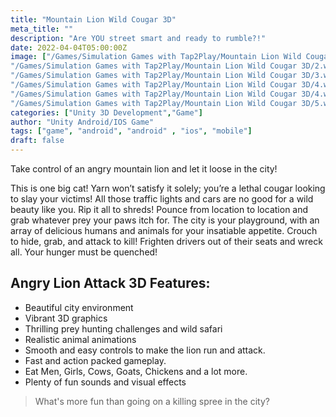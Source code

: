 ```yaml
---
title: "Mountain Lion Wild Cougar 3D"
meta_title: ""
description: "Are YOU street smart and ready to rumble?!"
date: 2022-04-04T05:00:00Z
image: ["/Games/Simulation Games with Tap2Play/Mountain Lion Wild Cougar 3D/1.webp",
"/Games/Simulation Games with Tap2Play/Mountain Lion Wild Cougar 3D/2.webp",
"/Games/Simulation Games with Tap2Play/Mountain Lion Wild Cougar 3D/3.webp",
"/Games/Simulation Games with Tap2Play/Mountain Lion Wild Cougar 3D/4.webp",
"/Games/Simulation Games with Tap2Play/Mountain Lion Wild Cougar 3D/4.webp",
"/Games/Simulation Games with Tap2Play/Mountain Lion Wild Cougar 3D/5.webp"]
categories: ["Unity 3D Development","Game"]
author: "Unity Android/IOS Game"
tags: ["game", "android", "android" , "ios", "mobile"]
draft: false
---
```


Take control of an angry mountain lion and let it loose in the city!

This is one big cat! Yarn won’t satisfy it solely; you’re a lethal cougar looking to slay your victims! All those traffic lights and cars are no good for a wild beauty like you. Rip it all to shreds! Pounce from location to location and grab whatever prey your paws itch for. The city is your playground, with an array of delicious humans and animals for your insatiable appetite. Crouch to hide, grab, and attack to kill! Frighten drivers out of their seats and wreck all. Your hunger must be quenched!

## Angry Lion Attack 3D Features:
- Beautiful city environment
- Vibrant 3D graphics
- Thrilling prey hunting challenges and wild safari
- Realistic animal animations
- Smooth and easy controls to make the lion run and attack.
- Fast and action packed gameplay.
- Eat Men, Girls, Cows, Goats, Chickens and a lot more.
- Plenty of fun sounds and visual effects

> What's more fun than going on a killing spree in the city?